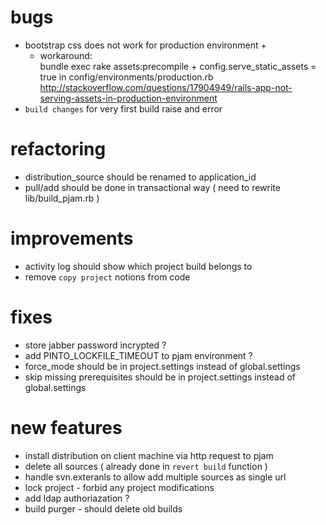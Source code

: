 # bugs
- bootstrap css does not work for production environment +
	- workaround:  
	bundle exec rake assets:precompile + config.serve_static_assets = true in config/environments/production.rb 
	http://stackoverflow.com/questions/17904949/rails-app-not-serving-assets-in-production-environment
- `build changes` for very first build raise and error

# refactoring
- distribution_source should be renamed to application_id
- pull/add should be done in transactional way ( need to rewrite lib/build_pjam.rb )

# improvements
- activity log should show which project build belongs to 
- remove `copy project` notions from code

# fixes
- store jabber password incrypted ? 
- add PINTO_LOCKFILE_TIMEOUT to pjam environment ?
- force_mode should be in project.settings instead of global.settings
- skip missing prerequisites should be in project.settings instead of global.settings

# new features
- install distribution on client machine via http request to pjam
- delete all sources ( already done  in `revert build` function )
- handle svn.exteranls to allow add multiple sources as single url
- lock project - forbid any project modifications
- add ldap authoriazation ?
- build purger - should delete old builds


